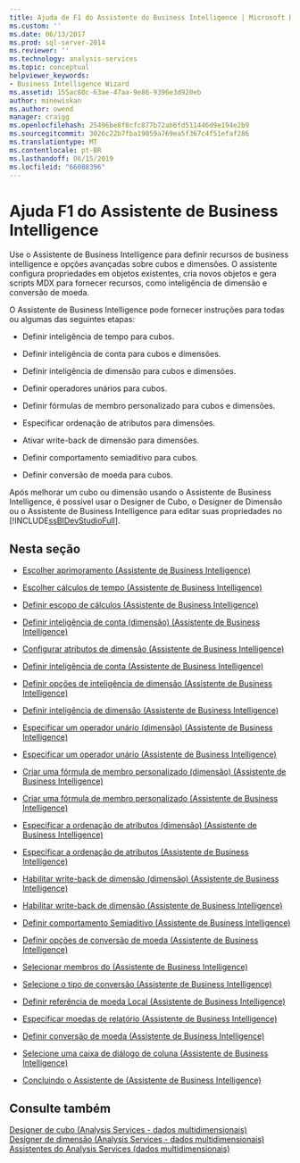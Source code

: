 ```yaml
---
title: Ajuda de F1 do Assistente do Business Intelligence | Microsoft Docs
ms.custom: ''
ms.date: 06/13/2017
ms.prod: sql-server-2014
ms.reviewer: ''
ms.technology: analysis-services
ms.topic: conceptual
helpviewer_keywords:
- Business Intelligence Wizard
ms.assetid: 155ac80c-63ae-47aa-9e86-9396e3d920eb
author: minewiskan
ms.author: owend
manager: craigg
ms.openlocfilehash: 25496be8f8cfc877b72ab6fd511446d9e194e2b9
ms.sourcegitcommit: 3026c22b7fba19059a769ea5f367c4f51efaf286
ms.translationtype: MT
ms.contentlocale: pt-BR
ms.lasthandoff: 06/15/2019
ms.locfileid: "66088396"
---
```

# <a name="business-intelligence-wizard-f1-help"></a>Ajuda F1 do Assistente de Business Intelligence
  Use o Assistente de Business Intelligence para definir recursos de business intelligence e opções avançadas sobre cubos e dimensões. O assistente configura propriedades em objetos existentes, cria novos objetos e gera scripts MDX para fornecer recursos, como inteligência de dimensão e conversão de moeda.  
  
 O Assistente de Business Intelligence pode fornecer instruções para todas ou algumas das seguintes etapas:  
  
-   Definir inteligência de tempo para cubos.  
  
-   Definir inteligência de conta para cubos e dimensões.  
  
-   Definir inteligência de dimensão para cubos e dimensões.  
  
-   Definir operadores unários para cubos.  
  
-   Definir fórmulas de membro personalizado para cubos e dimensões.  
  
-   Especificar ordenação de atributos para dimensões.  
  
-   Ativar write-back de dimensão para dimensões.  
  
-   Definir comportamento semiaditivo para cubos.  
  
-   Definir conversão de moeda para cubos.  
  
 Após melhorar um cubo ou dimensão usando o Assistente de Business Intelligence, é possível usar o Designer de Cubo, o Designer de Dimensão ou o Assistente de Business Intelligence para editar suas propriedades no [!INCLUDE[ssBIDevStudioFull](../includes/ssbidevstudiofull-md.md)].  
  
## <a name="in-this-section"></a>Nesta seção  
  
-   [Escolher aprimoramento &#40;Assistente de Business Intelligence&#41;](choose-enhancement-business-intelligence-wizard.md)  
  
-   [Escolher cálculos de tempo &#40;Assistente de Business Intelligence&#41;](choose-time-calculations-business-intelligence-wizard.md)  
  
-   [Definir escopo de cálculos &#40;Assistente de Business Intelligence&#41;](define-scope-of-calculations-business-intelligence-wizard.md)  
  
-   [Definir inteligência de conta &#40;dimensão&#41; &#40;Assistente de Business Intelligence&#41;](define-account-intelligence-dimension-business-intelligence-wizard.md)  
  
-   [Configurar atributos de dimensão &#40;Assistente de Business Intelligence&#41;](configure-dimension-attributes-business-intelligence-wizard.md)  
  
-   [Definir inteligência de conta &#40;Assistente de Business Intelligence&#41;](define-account-intelligence-business-intelligence-wizard.md)  
  
-   [Definir opções de inteligência de dimensão &#40;Assistente de Business Intelligence&#41;](set-dimension-intelligence-options-business-intelligence-wizard.md)  
  
-   [Definir inteligência de dimensão &#40;Assistente de Business Intelligence&#41;](define-dimension-intelligence-business-intelligence-wizard.md)  
  
-   [Especificar um operador unário &#40;dimensão&#41; &#40;Assistente de Business Intelligence&#41;](specify-a-unary-operator-dimension-business-intelligence-wizard.md)  
  
-   [Especificar um operador unário &#40;Assistente de Business Intelligence&#41;](specify-a-unary-operator-business-intelligence-wizard.md)  
  
-   [Criar uma fórmula de membro personalizado &#40;dimensão&#41; &#40;Assistente de Business Intelligence&#41;](create-a-custom-member-formula-dimension-business-intelligence-wizard.md)  
  
-   [Criar uma fórmula de membro personalizado &#40;Assistente de Business Intelligence&#41;](create-a-custom-member-formula-business-intelligence-wizard.md)  
  
-   [Especificar a ordenação de atributos &#40;dimensão&#41; &#40;Assistente de Business Intelligence&#41;](specify-attribute-ordering-dimension-business-intelligence-wizard.md)  
  
-   [Especificar a ordenação de atributos &#40;Assistente de Business Intelligence&#41;](specify-attribute-ordering-business-intelligence-wizard.md)  
  
-   [Habilitar write-back de dimensão &#40;dimensão&#41; &#40;Assistente de Business Intelligence&#41;](enable-dimension-writeback-dimension-business-intelligence-wizard.md)  
  
-   [Habilitar write-back de dimensão &#40;Assistente de Business Intelligence&#41;](enable-dimension-writeback-business-intelligence-wizard.md)  
  
-   [Definir comportamento Semiaditivo &#40;Assistente de Business Intelligence&#41;](define-semiadditive-behavior-business-intelligence-wizard.md)  
  
-   [Definir opções de conversão de moeda &#40;Assistente de Business Intelligence&#41;](set-currency-conversion-options-business-intelligence-wizard.md)  
  
-   [Selecionar membros do &#40;Assistente de Business Intelligence&#41;](select-members-business-intelligence-wizard.md)  
  
-   [Selecione o tipo de conversão &#40;Assistente de Business Intelligence&#41;](select-conversion-type-business-intelligence-wizard.md)  
  
-   [Definir referência de moeda Local &#40;Assistente de Business Intelligence&#41;](define-local-currency-reference-business-intelligence-wizard.md)  
  
-   [Especificar moedas de relatório &#40;Assistente de Business Intelligence&#41;](specify-reporting-currencies-business-intelligence-wizard.md)  
  
-   [Definir conversão de moeda &#40;Assistente de Business Intelligence&#41;](define-currency-conversion-business-intelligence-wizard.md)  
  
-   [Selecione uma caixa de diálogo de coluna &#40;Assistente de Business Intelligence&#41;](select-a-column-dialog-box-business-intelligence-wizard.md)  
  
-   [Concluindo o Assistente de &#40;Assistente de Business Intelligence&#41;](completing-the-wizard-business-intelligence-wizard.md)  
  
## <a name="see-also"></a>Consulte também  
 [Designer de cubo &#40;Analysis Services - dados multidimensionais&#41;](cube-designer-analysis-services-multidimensional-data.md)   
 [Designer de dimensão &#40;Analysis Services - dados multidimensionais&#41;](dimension-designer-analysis-services-multidimensional-data.md)   
 [Assistentes do Analysis Services &#40;dados multidimensionais&#41;](analysis-services-wizards-multidimensional-data.md)  
  
  
